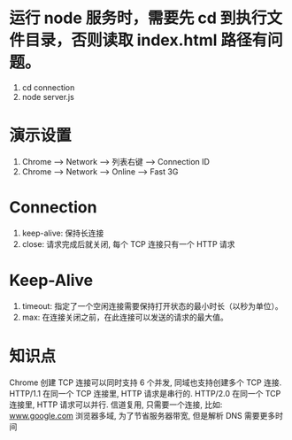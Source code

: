 # 运行 node 服务时，需要先 cd 到执行文件目录，否则读取 index.html 路径有问题。

1. cd connection
2. node server.js

# 演示设置

1. Chrome --> Network --> 列表右键 --> Connection ID
2. Chrome --> Network --> Online --> Fast 3G

# Connection

1. keep-alive: 保持长连接
2. close: 请求完成后就关闭, 每个 TCP 连接只有一个 HTTP 请求

# Keep-Alive

1. timeout: 指定了一个空闲连接需要保持打开状态的最小时长（以秒为单位）。
2. max: 在连接关闭之前，在此连接可以发送的请求的最大值。

# 知识点

Chrome 创建 TCP 连接可以同时支持 6 个并发, 同域也支持创建多个 TCP 连接.
HTTP/1.1 在同一个 TCP 连接里, HTTP 请求是串行的.
HTTP/2.0 在同一个 TCP 连接里, HTTP 请求可以并行. 信道复用, 只需要一个连接, 比如: www.google.com
浏览器多域, 为了节省服务器带宽, 但是解析 DNS 需要更多时间
